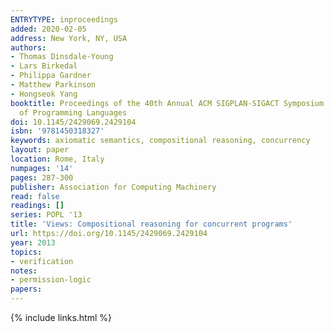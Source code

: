 ```yaml
---
ENTRYTYPE: inproceedings
added: 2020-02-05
address: New York, NY, USA
authors:
- Thomas Dinsdale-Young
- Lars Birkedal
- Philippa Gardner
- Matthew Parkinson
- Hongseok Yang
booktitle: Proceedings of the 40th Annual ACM SIGPLAN-SIGACT Symposium on Principles
  of Programming Languages
doi: 10.1145/2429069.2429104
isbn: '9781450318327'
keywords: axiomatic semantics, compositional reasoning, concurrency
layout: paper
location: Rome, Italy
numpages: '14'
pages: 287-300
publisher: Association for Computing Machinery
read: false
readings: []
series: POPL '13
title: 'Views: Compositional reasoning for concurrent programs'
url: https://doi.org/10.1145/2429069.2429104
year: 2013
topics:
- verification
notes:
- permission-logic
papers:
---
```


{% include links.html %}
